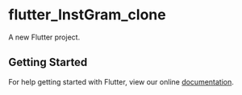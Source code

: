 # flutter_InstGram_clone
A new Flutter project.

## Getting Started

For help getting started with Flutter, view our online
[documentation](https://flutter.io/).
